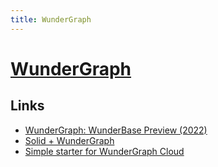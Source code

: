 ```yaml
---
title: WunderGraph
---
```


# [WunderGraph](https://wundergraph.com/)

## Links

- [WunderGraph: WunderBase Preview (2022)](https://www.youtube.com/watch?v=W_5iJom0cLU)
- [Solid + WunderGraph](https://github.com/verdavaine/solidgraph)
- [Simple starter for WunderGraph Cloud](https://github.com/wundergraph/cloud-starter)
